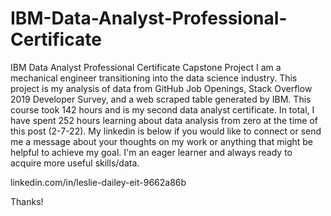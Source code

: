# IBM-Data-Analyst-Professional-Certificate
IBM Data Analyst Professional Certificate Capstone Project
  I am a mechanical engineer transitioning into the data science industry. This project is my analysis of data from GitHub Job Openings, Stack Overflow 2019 Developer Survey, and a web scraped table generated by IBM. This course took 142 hours and is my second data analyst certificate. In total, I have spent 252 hours learning about data analysis from zero at the time of this post (2-7-22). My linkedin is below if you would like to connect or send me a message about your thoughts on my work or anything that might be helpful to achieve my goal. I'm an eager learner and always ready to acquire more useful skills/data.

linkedin.com/in/leslie-dailey-eit-9662a86b 

Thanks!
